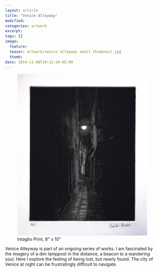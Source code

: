 ```yaml
---
layout: article
title: "Venice Alleyway"
modified:
categories: artwork
excerpt:
tags: []
image:
  feature:
  teaser: artwork/venice alleyway small thumbnail.jpg
  thumb:
date: 2014-11-08T19:11:24-05:00
---
```


<figure>
  <a href="/images/artwork/venice alleyway.jpg"><img src="/images/artwork/venice alleyway thumbnail.jpg" /></a>
  <figcaption> Intaglio Print, 8" x 10" </figcaption>
</figure>

Venice Alleyway is part of an ongoing series of works. I am fascinated by the imagery of a dim lamppost in the distance, a beacon to a wandering soul. Here I explore the feeling of being lost, but nearly found. The city of Venice at night can be frustratingly difficult to navigate.

